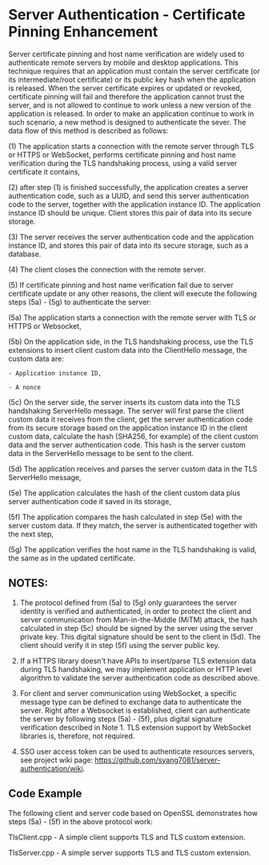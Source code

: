 # Server Authentication - Certificate Pinning Enhancement

Server certificate pinning and host name verification are widely used to authenticate remote servers by mobile and desktop applications. This technique requires that an application must contain the server certificate (or its intermediate/root certificate) or its public key hash when the application is released. When the server certificate expires or updated or revoked, certificate pinning will fail and therefore the application cannot trust the server, and is not allowed to continue to work unless a new version of the application is released. In order to make an application continue to work in such scenario, a new method is designed to authenticate the sever. The data flow of this method is described as follows:

(1) The application starts a connection with the remote server through TLS or HTTPS or WebSocket, performs certificate pinning and host name verification during the TLS handshaking process, using a valid server certificate it contains,

(2) after step (1) is finished successfully, the application creates a server authentication code, such as a UUID, and send this server authentication code to the server, together with the application instance ID. The application instance ID should be unique. Client stores this pair of data into its secure storage.

(3) The server receives the server authentication code and the application instance ID, and stores this pair of data into its secure storage, such as a database.

(4) The client closes the connection with the remote server.

(5) If certificate pinning and host name verification fail due to server certificate update or any other reasons, the client will execute the following steps (5a) - (5g) to authenticate the server:

  (5a) The application starts a connection with the remote server with TLS or HTTPS or Websocket,
  
  (5b) On the application side, in the TLS handshaking process, use the TLS extensions to insert client custom data into the ClientHello message, the custom data are: 
  
    - Application instance ID,
    
    - A nonce
  
  (5c) On the server side, the server inserts its custom data into the TLS handshaking ServerHello message. The server will first parse the client custom data it receives from the client, get the server authentication code from its secure storage based on the application instance ID in the client custom data, calculate the hash (SHA256, for example) of the client custom data and the server authentication code. This hash is the server custom data in the ServerHello message to be sent to the client.
  
  (5d) The application receives and parses the server custom data in the TLS ServerHello message, 
  
  (5e) The application calculates the hash of the client custom data plus server authentication code it saved in its storage,
  
  (5f) The application compares the hash calculated in step (5e) with the server custom data. If they match, the server is authenticated together with the next step,
  
  (5g) The application verifies the host name in the TLS handshaking is valid, the same as in the updated certificate.


## NOTES:

1. The protocol defined from (5a) to (5g) only guarantees the server identity is verified and authenticated, in order to protect the client and server communication from Man-in-the-Middle (MiTM) attack, the hash calculated in step (5c) should be signed by the server using the server private key. This digital signature should be sent to the client in (5d). The client should verify it in step (5f) using the server public key.

2. If a HTTPS library doesn't have APIs to insert/parse TLS extension data during TLS handshaking, we may implement application or HTTP level algorithm to validate the server authentication code as described above.

3. For client and server communication using WebSocket, a specific message type can be defined to exchange data to authenticate the server. Right after a Websocket is established, client can authenticate the server by following steps (5a) - (5f), plus digital signature verification described in Note 1. TLS extension support by WebSocket libraries is, therefore, not required.

4. SSO user access token can be used to authenticate resources servers, see project wiki page: https://github.com/syang7081/server-authentication/wiki.

## Code Example 

The following client and server code based on OpenSSL demonstrates how steps (5a) - (5f) in the above protocol work:

TlsClient.cpp - A simple client supports TLS and TLS custom extension.

TlsServer.cpp - A simple server supports TLS and TLS custom extension.
